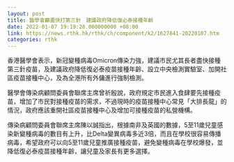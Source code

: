 ```yaml
---
layout: post
title: 醫學會籲盡快打第三針　建議政府降低復必泰接種年齡
date: 2022-01-07 19:19:28.000000000 +08:00
link: https://news.rthk.hk/rthk/ch/component/k2/1627841-20220107.htm
categories: rthk
---
```


香港醫學會表示，新冠變種病毒Omicron傳染力強，建議市民尤其長者盡快接種第三針疫苗，及建議政府降低復必泰疫苗接種年齡、設立中央檢測實驗室、加開社區疫苗接種中心，及為全港所有外傭進行強制檢測。

醫學會傳染病顧問委員會聯席主席曾祈殷說，政府規定市民進入食肆要先接種疫苗，增加了市民對接種疫苗的需求，不過現時的疫苗接種中心常見「大排長龍」的情況，政府應該重開社區疫苗接種中心及增加可接種疫苗的私營機構。

傳染病顧問委員會聯席主席陳以誠指出，根據南非及英國的數據，5至11歲兒童感染新變種病毒的數目有上升，比Delta變異病毒多近3倍，而且在學校很容易傳播病毒，希望政府可以向5至11歲兒童推廣接種疫苗，避免變種病毒在學校爆發，並降低復必泰疫苗接種年齡，讓兒童及家長有更多選擇。

